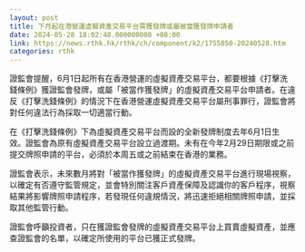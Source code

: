 ```yaml
---
layout: post
title: 下月起在港營運虛擬資產交易平台需獲發牌或屬被當獲發牌申請者
date: 2024-05-28 18:02:48.000000000 +08:00
link: https://news.rthk.hk/rthk/ch/component/k2/1755050-20240528.htm
categories: rthk
---
```


證監會提醒，6月1日起所有在香港營運的虛擬資產交易平台，都要根據《打擊洗錢條例》獲證監會發牌，或屬「被當作獲發牌」的虛擬資產交易平台申請者。在違反《打擊洗錢條例》的情況下在香港營運虛擬資產交易平台屬刑事罪行，證監會將對任何違法行為採取一切適當行動。

在《打擊洗錢條例》下為虛擬資產交易平台而設的全新發牌制度去年6月1日生效。證監會為原有虛擬資產交易平台設立過渡期。未有在今年2月29日期限或之前提交牌照申請的平台，必須於本周五或之前結束在香港的業務。

證監會表示，未來數月將對「被當作獲發牌」的虛擬資產交易平台進行現場視察，以確定有否遵守監管規定，並會特別關注客戶資產保障及認識你的客戶程序，視察結果將影響牌照申請程序，若發現任何違規情況，將迅速拒絕相關牌照申請，並採取其他監管行動。

證監會呼籲投資者，只在獲證監會發牌的虛擬資產交易平台上買賣虛擬資產，並應查證監會的名單，以確定所使用的平台已獲正式發牌。

